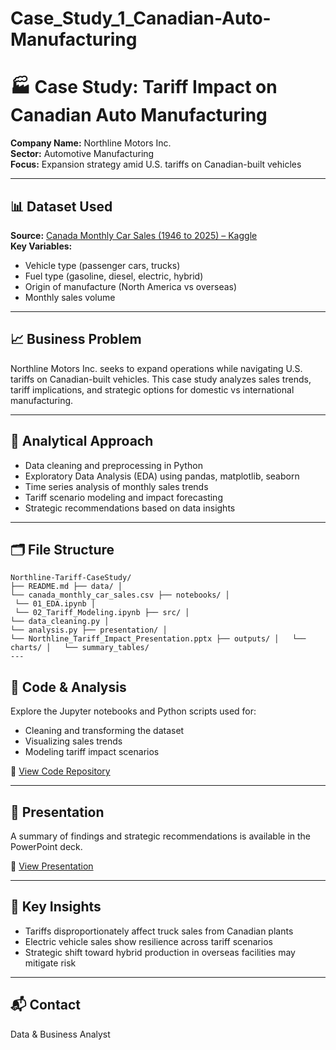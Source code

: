 # Case_Study_1_Canadian-Auto-Manufacturing

# 🏭 Case Study: Tariff Impact on Canadian Auto Manufacturing

**Company Name:** Northline Motors Inc.  
**Sector:** Automotive Manufacturing  
**Focus:** Expansion strategy amid U.S. tariffs on Canadian-built vehicles

---

## 📊 Dataset Used

**Source:** [Canada Monthly Car Sales (1946 to 2025) – Kaggle](https://www.kaggle.com/datasets)  
**Key Variables:**
- Vehicle type (passenger cars, trucks)
- Fuel type (gasoline, diesel, electric, hybrid)
- Origin of manufacture (North America vs overseas)
- Monthly sales volume

---

## 📈 Business Problem

Northline Motors Inc. seeks to expand operations while navigating U.S. tariffs on Canadian-built vehicles. This case study analyzes sales trends, tariff implications, and strategic options for domestic vs international manufacturing.

---

## 🧠 Analytical Approach

- Data cleaning and preprocessing in Python
- Exploratory Data Analysis (EDA) using pandas, matplotlib, seaborn
- Time series analysis of monthly sales trends
- Tariff scenario modeling and impact forecasting
- Strategic recommendations based on data insights

---

## 🗂️ File Structure
```
Northline-Tariff-CaseStudy/ 
├── README.md ├── data/ │   
└── canada_monthly_car_sales.csv ├── notebooks/ │  
 └── 01_EDA.ipynb │   
 └── 02_Tariff_Modeling.ipynb ├── src/ │   
└── data_cleaning.py │   
└── analysis.py ├── presentation/ │   
└── Northline_Tariff_Impact_Presentation.pptx ├── outputs/ │   └── charts/ │   └── summary_tables/
---
```
## 🧪 Code & Analysis

Explore the Jupyter notebooks and Python scripts used for:
- Cleaning and transforming the dataset
- Visualizing sales trends
- Modeling tariff impact scenarios

🔗 [View Code Repository](https://github.com/yourusername/Northline-Tariff-CaseStudy)

---

## 🎤 Presentation

A summary of findings and strategic recommendations is available in the PowerPoint deck.

🔗 [View Presentation](https://yourlink.com/Northline_Tariff_Impact_Presentation.pptx)

---

## 📌 Key Insights

- Tariffs disproportionately affect truck sales from Canadian plants
- Electric vehicle sales show resilience across tariff scenarios
- Strategic shift toward hybrid production in overseas facilities may mitigate risk

---

## 📬 Contact
Data & Business Analyst  


